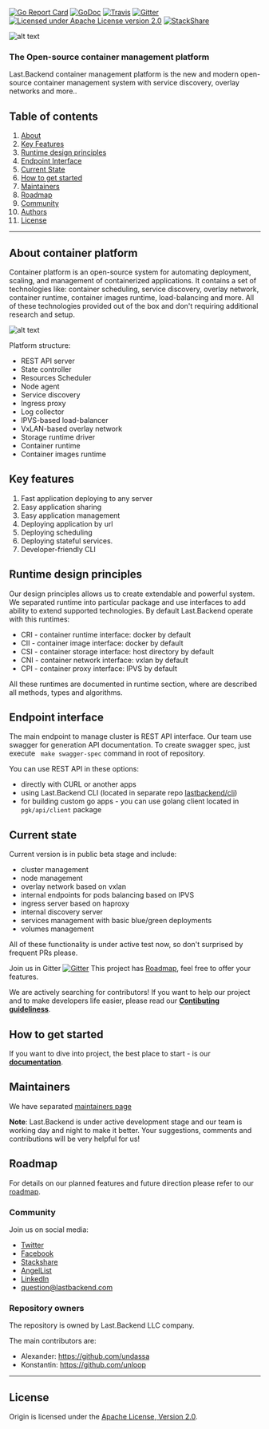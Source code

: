 [![Go Report Card](https://goreportcard.com/badge/github.com/onedomain/lastbackend)](https://goreportcard.com/report/github.com/onedomain/lastbackend)
[![GoDoc](https://godoc.org/github.com/onedomain/lastbackend?status.png)](https://godoc.org/github.com/onedomain/lastbackend)
[![Travis](https://travis-ci.org/lastbackend/lastbackend.svg?branch=master)](https://travis-ci.org/lastbackend/lastbackend)
[![Gitter](https://badges.gitter.im/lastbackend/lastbackend.svg)](https://gitter.im/lastbackend/lastbackend?utm_source=badge&utm_medium=badge&utm_campaign=pr-badge)
[![Licensed under Apache License version 2.0](https://img.shields.io/github/license/lastbackend/lastbackend.svg?maxAge=2592000)](https://www.apache.org/licenses/LICENSE-2.0)
[![StackShare](https://img.shields.io/badge/tech-stack-0690fa.svg?style=flat)](https://stackshare.io/last-backend/last-backend)

![alt text](docs/assets/preview.png?raw=true "Image")


### The Open-source container management platform

Last.Backend container management platform is the new and modern open-source container management system with service discovery, overlay networks and more..

## Table of contents

1. [About](#about-container-platform)
2. [Key Features](#key-features)
3. [Runtime design principles](#runtime-design-principles)
4. [Endpoint Interface](#endpoint-interface)
5. [Current State](#current-state)
6. [How to get started](#how-to-get-started)
7. [Maintainers](#maintainers)
8. [Roadmap](#roadmap)
9. [Community](#community)
10. [Authors](#repository-owners)
11. [License](#license)

___

## About container platform

Container platform is an open-source system for automating deployment, scaling, and management of containerized applications. 
It contains a set of technologies like: container scheduling, service discovery, overlay network, container runtime, 
container images runtime, load-balancing and more. All of these technologies provided out of the box and don't requiring additional research and setup.

![alt text](docs/assets/structure.png?raw=true "Image")


Platform structure:

- REST API server
- State controller
- Resources Scheduler
- Node agent
- Service discovery
- Ingress proxy
- Log collector
- IPVS-based load-balancer
- VxLAN-based overlay network
- Storage runtime driver
- Container runtime
- Container images runtime


## Key features

1. Fast application deploying to any server
2. Easy application sharing
3. Easy application management
4. Deploying application by url
5. Deploying scheduling
6. Deploying stateful services.
7. Developer-friendly CLI


## Runtime design principles
Our design principles allows us to create extendable and powerful system. We separated runtime into particular package and use interfaces to add ability to extend supported technologies.
By default Last.Backend operate with this runtimes:
- CRI - container runtime interface: docker by default
- CII - container image interface: docker by default
- CSI - container storage interface: host directory by default
- CNI - container network interface: vxlan by default
- CPI - container proxy interface: IPVS by default

All these runtimes are documented in runtime section, where are described all methods, types and algorithms.

## Endpoint interface
The main endpoint to manage cluster is REST API interface.
Our team use swagger for generation API documentation. To create swagger spec, just execute ``` make swagger-spec``` command in root of repository.


You can use REST API in these options:

- directly with CURL or another apps
- using Last.Backend CLI (located in separate repo [lastbackend/cli](https://github.com/lastbackend/cli))
- for building custom go apps - you can use golang client located in `pgk/api/client` package

## Current state

Current version is in public beta stage and include:
- cluster management
- node management
- overlay network based on vxlan
- internal endpoints for pods balancing based on IPVS
- ingress server based on haproxy
- internal discovery server
- services management with basic blue/green deployments
- volumes management

All of these functionality is under active test now, so don't surprised by frequent PRs please.

Join us in Gitter [![Gitter](https://badges.gitter.im/lastbackend/lastbackend.svg)](https://gitter.im/lastbackend/lastbackend?utm_source=badge&utm_medium=badge&utm_campaign=pr-badge)
This project has [Roadmap](ROADMAP.md), feel free to offer your features. 

We are actively searching for contributors! If you want to help our project and to make developers life easier, please read our **[Contibuting guideliness](http://docs.lastbackend.com/#_contributing)**.


## How to get started

If you want to dive into project, the best place to start - is our **[documentation](http://docs.lastbackend.com/#_getting_started)**.


## Maintainers

We have separated [maintainers page](https://github.com/onedomain/lastbackend/blob/master/MAINTAINERS.md)

**Note**: Last.Backend is under active development stage and our team is working day and night to make it better.
Your suggestions, comments and contributions will be very helpful for us!


## Roadmap

For details on our planned features and future direction please refer to our [roadmap](ROADMAP.md).


### Community

Join us on social media:
 - [Twitter](https://twitter.com/LastBackend)
 - [Facebook](https://www.facebook.com/lastbackend)
 - [Stackshare](https://stackshare.io/last-backend/last-backend)
 - [AngelList](https://angel.co/last-backend)
 - [LinkedIn](https://www.linkedin.com/company/last-backend)
 - [question@lastbackend.com](mailto:question@lastbackend.com)


### Repository owners

The repository is owned by Last.Backend LLC company.

The main contributors are:
- Alexander: https://github.com/undassa
- Konstantin: https://github.com/unloop

---

## License

Origin is licensed under the [Apache License, Version 2.0](http://www.apache.org/licenses/).
